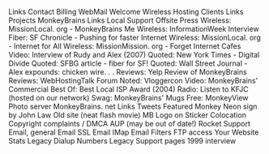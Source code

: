 Links Contact Billing WebMail Welcome Wireless Hosting Clients Links Projects MonkeyBrains Links Local Support Offsite Press Wireless: MissionLocal. org - MonkeyBrains Me Wireless: InformationWeek Interview Fiber: SF Chronicle - Pushing for faster Internet Wireless: MissionLocal. org - Internet for All Wireless: MissionMission. org - Forget Internet Cafes Video: Interview of Rudy and Alex (2007) Quoted: New York Times - Digital Divide Quoted: SFBG article - fiber for SF! Quoted: Wall Street Journal - Alex expounds: chicken wire. . . Reviews: Yelp Review of MonkeyBrains Reviews: WebHostingTalk Forum Noted: Vloggercon Video: MonkeyBrains' Commercial Best Of: Best Local ISP Award (2004) Radio: Listen to KFJC (hosted on our network) Swag: MonkeyBrains' Mugs Free: MonkeyView Photo server MonkeyBrains. net Links Tweets Featured Monkey Neon sign by John Law Old site (neat flash movie) MB Logo on Sticker Colocation Copyright complaints / DMCA AUP (may be out of date!) Rocket Support Email, general Email SSL Email IMap Email Filters FTP access Your Website Stats Legacy Dialup Numbers Legacy Support pages 1999 interview